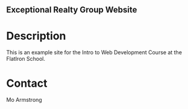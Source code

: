 Exceptional Realty Group Website
---

# Description

This is an example site  for the Intro to Web Development Course at the FlatIron School.

# Contact
Mo Armstrong
